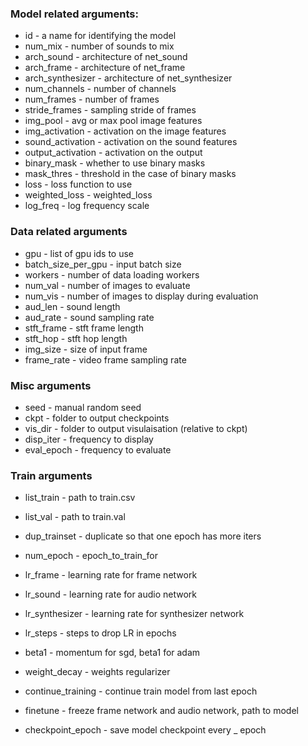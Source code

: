 ### Model related arguments:
* id - a name for identifying the model
* num_mix - number of sounds to mix
* arch_sound - architecture of net_sound
* arch_frame - architecture of net_frame
* arch_synthesizer - architecture of net_synthesizer
* num_channels - number of channels
* num_frames - number of frames
* stride_frames - sampling stride of frames
* img_pool - avg or max pool image features
* img_activation - activation on the image features
* sound_activation - activation on the sound features
* output_activation - activation on the output
* binary_mask - whether to use binary masks
* mask_thres - threshold in the case of binary masks
* loss - loss function to use
* weighted_loss - weighted_loss
* log_freq - log frequency scale

### Data related arguments
* gpu - list of gpu ids to use
* batch_size_per_gpu - input batch size
* workers - number of data loading workers
* num_val - number of images to evaluate
* num_vis - number of images to display during evaluation
* aud_len - sound length
* aud_rate - sound sampling rate
* stft_frame - stft frame length
* stft_hop - stft hop length
* img_size - size of input frame
* frame_rate - video frame sampling rate

### Misc arguments
* seed - manual random seed
* ckpt - folder to output checkpoints
* vis_dir - folder to output visulaisation (relative to ckpt)
* disp_iter - frequency to display
* eval_epoch - frequency to evaluate

### Train arguments
* list_train - path to train.csv
* list_val - path to train.val
* dup_trainset - duplicate so that one epoch has more iters
* num_epoch - epoch_to_train_for
* lr_frame - learning rate for frame network
* lr_sound - learning rate for audio network
* lr_synthesizer - learning rate for synthesizer network
* lr_steps - steps to drop LR in epochs
* beta1 - momentum for sgd, beta1 for adam
* weight_decay - weights regularizer

* continue_training - continue train model from last epoch
* finetune - freeze frame network and audio network, path to model
* checkpoint_epoch - save model checkpoint every _ epoch
